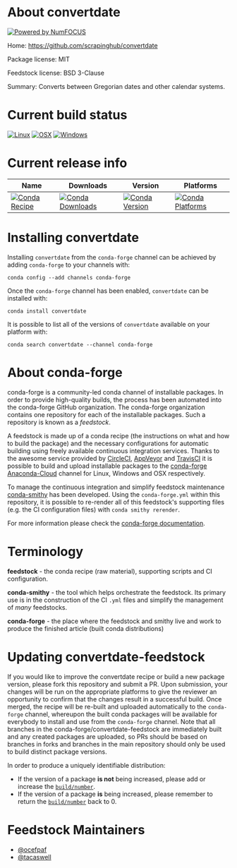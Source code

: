About convertdate
=================

[![Powered by NumFOCUS](https://img.shields.io/badge/powered%20by-NumFOCUS-orange.svg?style=flat&colorA=E1523D&colorB=007D8A)](http://numfocus.org)

Home: https://github.com/scrapinghub/convertdate

Package license: MIT

Feedstock license: BSD 3-Clause

Summary: Converts between Gregorian dates and other calendar systems.



Current build status
====================

[![Linux](https://img.shields.io/circleci/project/github/conda-forge/convertdate-feedstock/master.svg?label=Linux)](https://circleci.com/gh/conda-forge/convertdate-feedstock)
[![OSX](https://img.shields.io/travis/conda-forge/convertdate-feedstock/master.svg?label=macOS)](https://travis-ci.org/conda-forge/convertdate-feedstock)
[![Windows](https://img.shields.io/appveyor/ci/conda-forge/convertdate-feedstock/master.svg?label=Windows)](https://ci.appveyor.com/project/conda-forge/convertdate-feedstock/branch/master)

Current release info
====================

| Name | Downloads | Version | Platforms |
| --- | --- | --- | --- |
| [![Conda Recipe](https://img.shields.io/badge/recipe-convertdate-green.svg)](https://anaconda.org/conda-forge/convertdate) | [![Conda Downloads](https://img.shields.io/conda/dn/conda-forge/convertdate.svg)](https://anaconda.org/conda-forge/convertdate) | [![Conda Version](https://img.shields.io/conda/vn/conda-forge/convertdate.svg)](https://anaconda.org/conda-forge/convertdate) | [![Conda Platforms](https://img.shields.io/conda/pn/conda-forge/convertdate.svg)](https://anaconda.org/conda-forge/convertdate) |

Installing convertdate
======================

Installing `convertdate` from the `conda-forge` channel can be achieved by adding `conda-forge` to your channels with:

```
conda config --add channels conda-forge
```

Once the `conda-forge` channel has been enabled, `convertdate` can be installed with:

```
conda install convertdate
```

It is possible to list all of the versions of `convertdate` available on your platform with:

```
conda search convertdate --channel conda-forge
```


About conda-forge
=================

conda-forge is a community-led conda channel of installable packages.
In order to provide high-quality builds, the process has been automated into the
conda-forge GitHub organization. The conda-forge organization contains one repository
for each of the installable packages. Such a repository is known as a *feedstock*.

A feedstock is made up of a conda recipe (the instructions on what and how to build
the package) and the necessary configurations for automatic building using freely
available continuous integration services. Thanks to the awesome service provided by
[CircleCI](https://circleci.com/), [AppVeyor](https://www.appveyor.com/)
and [TravisCI](https://travis-ci.org/) it is possible to build and upload installable
packages to the [conda-forge](https://anaconda.org/conda-forge)
[Anaconda-Cloud](https://anaconda.org/) channel for Linux, Windows and OSX respectively.

To manage the continuous integration and simplify feedstock maintenance
[conda-smithy](https://github.com/conda-forge/conda-smithy) has been developed.
Using the ``conda-forge.yml`` within this repository, it is possible to re-render all of
this feedstock's supporting files (e.g. the CI configuration files) with ``conda smithy rerender``.

For more information please check the [conda-forge documentation](https://conda-forge.org/docs/).

Terminology
===========

**feedstock** - the conda recipe (raw material), supporting scripts and CI configuration.

**conda-smithy** - the tool which helps orchestrate the feedstock.
                   Its primary use is in the construction of the CI ``.yml`` files
                   and simplify the management of *many* feedstocks.

**conda-forge** - the place where the feedstock and smithy live and work to
                  produce the finished article (built conda distributions)


Updating convertdate-feedstock
==============================

If you would like to improve the convertdate recipe or build a new
package version, please fork this repository and submit a PR. Upon submission,
your changes will be run on the appropriate platforms to give the reviewer an
opportunity to confirm that the changes result in a successful build. Once
merged, the recipe will be re-built and uploaded automatically to the
`conda-forge` channel, whereupon the built conda packages will be available for
everybody to install and use from the `conda-forge` channel.
Note that all branches in the conda-forge/convertdate-feedstock are
immediately built and any created packages are uploaded, so PRs should be based
on branches in forks and branches in the main repository should only be used to
build distinct package versions.

In order to produce a uniquely identifiable distribution:
 * If the version of a package **is not** being increased, please add or increase
   the [``build/number``](https://conda.io/docs/user-guide/tasks/build-packages/define-metadata.html#build-number-and-string).
 * If the version of a package **is** being increased, please remember to return
   the [``build/number``](https://conda.io/docs/user-guide/tasks/build-packages/define-metadata.html#build-number-and-string)
   back to 0.

Feedstock Maintainers
=====================

* [@ocefpaf](https://github.com/ocefpaf/)
* [@tacaswell](https://github.com/tacaswell/)

